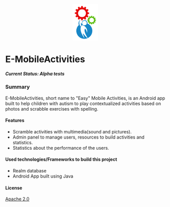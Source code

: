 <p align="center">
  <img src="https://raw.githubusercontent.com/samuelyuri/E-MobileActivities/master/app/src/main/res/drawable/logo.png"  width="80"/>
</p>

# E-MobileActivities
##### Current Status: Alpha tests

### Summary
E-MobileActivities, short name to "Easy" Mobile Activities, is an Android app built to help children with autism to play contextualized activities based on photos and scrabble exercises with spelling.

#### Features
  - Scramble activities with multimedia(sound and pictures).
  - Admin panel to manage users, resources to build activities and statistics.
  - Statistics about the performance of the users.
#### Used technologies/Frameworks to build this project
   - Realm database
   - Android App built using Java
#### License
[Apache 2.0](https://github.com/samuelyuri/E-MobileActivities/blob/master/LICENSE)
